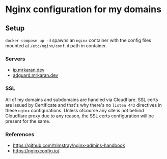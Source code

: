 # Nginx configuration for my domains

## Setup

`docker-compose up -d` spawns an `nginx` container with the config files mounted at `/etc/nginx/conf.d` path in container.

### Servers

- [ip.mrkaran.dev](conf.d/ip.conf)
- [adguard.mrkaran.dev](conf.d/adguard.conf)

### SSL

All of my domains and subdomains are handled via Cloudflare. SSL certs are issued by Certificate and that's why there's no `listen 443` directives in these `nginx` configurations. Unless ofcourse any site is not behind Cloudflare proxy due to any reason, the SSL certs configuration will be present for the same.

### References

- https://github.com/trimstray/nginx-admins-handbook
- https://nginxconfig.io/
